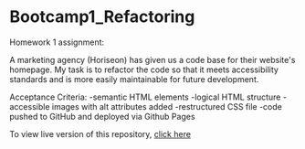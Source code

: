 # Bootcamp1_Refactoring


Homework 1 assignment:

A marketing agency (Horiseon) has given us a code base for their website's homepage. My task is to refactor the code so that it meets accessibility standards and is more easily maintainable for future development.

Acceptance Criteria:
    -semantic HTML elements
    -logical HTML structure
    -accessible images with alt attributes added
    -restructured CSS file
    -code pushed to GitHub and deployed via Github Pages

To view live version of this repository, [click here](https://epurpur.github.io/Bootcamp1_Refactoring/)
